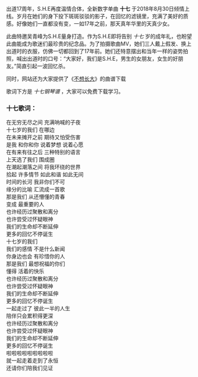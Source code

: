 

出道17周年，S.H.E再度温情合体，全新数字单曲 **十七**
于2018年8月30日倾情上线。岁月在她们的身下投下斑斑驳驳的影子，在回忆的滤镜里，充满了美好的质感。好像她们一直都没有变，一如17年之前，那天真年华里的天真少女。

此曲特邀吴青峰为S.H.E量身打造。作为S.H.E即将告别 _十七_
岁的成年礼，也盼望此曲能成为歌迷们最珍贵的纪念品。为了拍摄歌曲MV，她们三人戴上假发、换上出道时的衣服，仿佛一切都回到了17年前。她们还特意摆出和当年一样的姿势拍照，喊出出道时的口号：“大家好，我们是S.H.E，男生的女朋友，女生的好朋友。”简直引起一波回忆杀。

同时，网站还为大家提供了《[不想长大](Music-286-不想长大.html "不想长大")》的曲谱下载

歌词下方是 _十七钢琴谱_ ，大家可以免费下载学习。

### 十七歌词：

在无穷无尽之间 充满呐喊的子夜  
十七岁的我们 在哪边  
在未来摊开之前 期待又怕受伤害  
是我 和你和你 说着梦想 说着心愿  
在有来有往之后 三种特别的语言  
上天选了我们 围成圈  
在潮起潮落之间 将我环绕的世界  
拾起 许多情节 如此和谐 如此无间  
时间的长河 我非你们不可  
缘分的比喻 汇流成一首歌  
那是我们 从还懵懂的青春  
变成 最重要的人  
也许经历过聚散和离分  
也许尝受过怀疑眼神  
我们的生命却不断延伸  
更多的回忆不停诞生  
十七岁的我们  
我们的感情 不是什么新闻  
你身边也会 有珍惜你的人  
那是我们 最想祝福的你们  
懂得 活着的快乐  
也许经历过聚散和离分  
也许尝受过怀疑眼神  
我们的生命却不断延伸  
更多的回忆不停诞生  
一起走过了 彼此一半的人生  
陪伴只会累积得更深  
也许经历过聚散和离分  
也许尝受过怀疑眼神  
我们的生命却不断延伸  
更多的回忆不停诞生  
啦啦啦啦啦啦啦啦啦  
就一起走着走到了永恒  
还请你们陪我们见证

